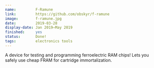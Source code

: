 ```yaml
---
name:         F-Ramune
link:         https://github.com/obskyr/f-ramune
image:        f-ramune.jpg
date:         2019-03-28
display-date: Jan 2019—May 2019
finished:     yes
status:       Done!
tags:         electronics tools
---
```

A device for testing and programming ferroelectric RAM chips! Lets you safely use cheap FRAM for cartridge immortalization.
